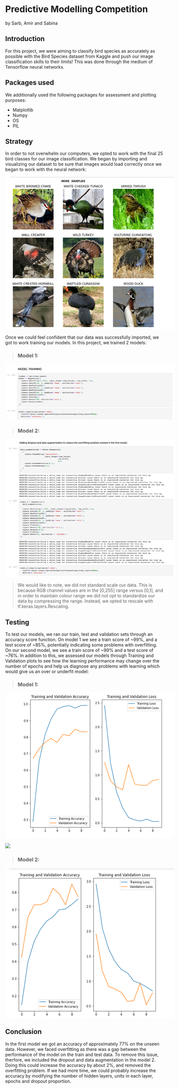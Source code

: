# Predictive Modelling Competition 
by Sarb, Amir and Sabina

## Introduction
For this project, we were aiming to classify bird species as accurately as possible with the Bird Species dataset from Kaggle and push our image classification skills to their limits! This was done through the medium of Tensorflow neural networks.

## Packages used
We additionally used the following packages for assessment and plotting purposes: 
- Matplotlib
- Numpy
- OS
- PIL

## Strategy 
In order to not overwhelm our computers, we opted to work with the final 25 bird classes for our image classification. We began by importing and visualizing our dataset to be sure that images would load correctly once we began to work with the neural network:

<img src="./images/Screen%20Shot%202022-11-22%20at%209.47.01%20AM.png" style="max-width: 540px"/>

Once we could feel confident that our data was successfully imported, we got to work training our models. In this project, we trained 2 models:

> ### Model 1:
<img src="./images/Screen%20Shot%202022-11-22%20at%209.47.39%20AM.png" style="max-width: 540px"/>

> ### Model 2:
<img src="./images/Screen%20Shot%202022-11-22%20at%209.48.10%20AM.png" style="max-width: 540px"/>

> We would like to note, we did not standard scale our data. This is because RGB channel values are in the [0,255] range versus [0,1], and in order to maintain colour range we did not opt to standardize our data by compressing the range. Instead, we opted to rescale with tf.keras.layers.Rescaling. 

## Testing
To test our models, we ran our train, test and validation sets through an accuracy score function. On model 1 we see a train score of ~99%, and a test score of ~85%, potentially indicating some problems with overfitting. On our second model, we see a train score of ~99% and a test score of ~76%. In addition to this, we assessed our models through Training and Validation plots to see how the learning performance may change over the number of epochs and help us diagnose any problems with learning which would give us an over or underfit model:

> ### Model 1:
<img src="./images/Screen%20Shot%202022-11-22%20at%209.47.54%20AM.png" style="max-width: 540px"/>

![](https://github.com/cb-ds-9/ds-predictive-modelling-project-4/blob/group5-sab-amir-sarb/Screen%20Shot%202022-11-22%20at%209.47.54%20AM.png)

> ### Model 2:
<img src="./images/Screen%20Shot%202022-11-22%20at%209.48.20%20AM.png" style="max-width: 540px"/>

## Conclusion
In the first model we got an accuracy of approximately 77% on the unseen data. However, we faced overfitting as there was a gap between the performance of the model on the train and test data. To remove this issue, therfore, we included the dropout and data augmentation in the model 2. Doing this could increase the accuracy by about 2%, and removed the overfitting problem. If we had more time, we could probably increase the accuracy by modifying the number of hidden layers, units in each layer, epochs and dropout proportion.

